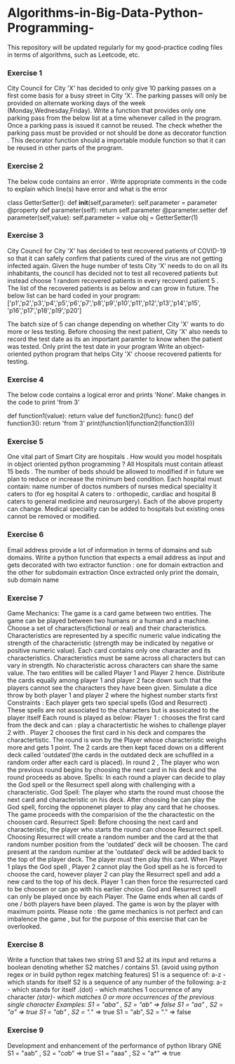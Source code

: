 # Algorithms-in-Big-Data-Python-Programming-
This repository will be updated regularly for my good-practice coding files in terms of algorithms, such as Leetcode, etc.

### Exercise 1

City Council for City 'X' has decided to only give 10 parking passes on a first come basis for a busy street in City 'X'. The parking passes will only be provided on alternate working days of the week (Monday,Wednesday,Friday). Write a function that provides only one parking pass from the below list at a time whenever called in the program. Once a parking pass is issued it cannot be reused.
The check whether the parking pass must be provided or not should be done as decorator function . This decorator function should a importable module function so that it can be reused in other parts of the program.

### Exercise 2

The below code contains an error . Write appropriate comments in the code to explain which line(s) have error and what is the error

class GetterSetter():
    def __init__(self,parameter):
self.parameter = parameter
@property
def parameter(self): return self.parameter
@parameter.setter
def parameter(self,value): self.parameter = value
obj = GetterSetter(1)

### Exercise 3

City Council for City 'X' has decided to test recovered patients of COVID-19 so that it can safely confirm that patients cured of the virus are not getting infected again. Given the huge number of tests City 'X' needs to do on all its inhabitants, the council has decided not to test all recovered patients but instead choose 1 random recovered patients in every recoverd patient 5 . The list of the recovered patients is as below and can grow in future. The below list can be hard coded in your program:
['p1','p2','p3','p4','p5','p6','p7','p8','p9','p10','p11','p12','p13','p14','p15', 'p16','p17','p18','p19','p20']

The batch size of 5 can change depending on whether City 'X' wants to do more or less testing. Before choosing the next patient, City 'X' also needs to record the test date as its an important paramter to know when the patient was tested. Only print the test date in your program
Write an object-oriented python program that helps City 'X' choose recovered patients for testing.

### Exercise 4

The below code contains a logical error and prints 'None'. Make changes in the code to print 'from 3'

def function1(value):
    return value
def function2(func):
    func()
def function3(): return 'from 3'
print(function1(function2(function3)))

### Exercise 5

One vital part of Smart City are hospitals . How would you model hospitals in object oriented python programming ?
All Hospitals must contain atleast 15 beds . The number of beds should be allowed to modified if in future we plan to reduce or increase the minimum bed condition. Each hospital must contain: name
number of doctos
numbers of nurses
medical speciality it caters to (for eg hospital A caters to : orthopedic, cardiac and hospital B caters to general medicine and neurosurgery).
Each of the above property can change. Medical speciality can be added to hospitals but existing ones cannot be removed or modified.

### Exercise 6

Email address provide a lot of information in terms of domains and sub domains. Write a python function that expects a email address as input and gets decorated with two extractor function : one for domain extraction
and the other for subdomain extraction
Once extracted only print the domain, sub domain name

### Exercise 7

Game Mechanics: The game is a card game between two entities. The game can be played between two humans or a human and a machine. Choose a set of characters(fictional or real) and their characteristics. Characteristics are represented by a specific numeric value indicating the strength of the characteristic (strength may be indicated by negative or positive numeric value). Each card contains only one character and its characteristics.
Characteristics must be same across all characters but can vary in strength. No characteristic across characters can share the same value.
The two entities will be called Player 1 and Player 2 hence.
Distribute the cards equally among player 1 and player 2 face down such that the players cannot see the characters they have been given. Simulate a dice throw by both player 1 and player 2 where the highest number starts first
Constraints : Each player gets two special spells (God and Resurrect) . These spells are not associated to the characters but is assoicated to the player itself
Each round is played as below:
Player 1 : chooses the first card from the deck and can : play a charactertistic he wishes to challenge player 2 with . Player 2 chooses the first card in his deck and compares the charactertistic. The round is won by the Player whose characteristic weighs more and gets 1 point. The 2 cards are then kept faced down on a different deck called 'outdated'(the cards in the outdated deck are schuflled in a random order after each card is placed). In round 2 , The player who won the previous round begins by choosing the next card in his deck and the round proceeds as above.
Spells:
In each round a player can decide to play the God spell or the Resurrect spell along with challenging with a characteristic.
God Spell: The player who starts the round must choose the next card and characteristic on his deck. After choosing he can play the God spell, forcing the opponenet player to play any card that he chooses. The game proceeds with the comparision of the the charactestic on the choosen card.
Resurrect Spell: Before choosing the next card and characteristic, the player who starts the round can choose Resurrect spell. Choosing Resurrect will create a random number and the card at the that random number position from the 'outdated' deck will be choosen. The card present at the random number at the 'outdated' deck will be added back to the top of the player deck. The player must then play this card.
When Player 1 plays the God spell , Player 2 cannot play the God spell as he is forced to choose the card, however player 2 can play the Resurrect spell and add a new card to the top of his deck. Player 1 can then force the resurrected card to be choosen or can go with his earlier choice.
God and Resurrect spell can only be played once by each Player.
The Game ends when all cards of one / both players have been played.
The game is won by the player with maximum points.
Please note : the game mechanics is not perfect and can imbalence the game , but for the purpose of this exercise that can be overlooked.

### Exercise 8

Write a function that takes two string S1 and S2 at its input and returns a boolean denoting whether S2 matches / contains S1. (avoid using python regex or in build python regex matching features)
S1 is a sequence of: a-z - which stands for itself
S2 is a sequence of any number of the following:
a-z - which stands for itself
.(dot) - which matches 1 occurrence of any character
*(star)- which matches 0 or more occurrences of the previous single character
Examples:
S1 = "aba" , S2 = "*ab" => false
S1 = "aa" , S2 = "a*" => true
S1 = "ab" , S2 = ".*" => true
S1 = "ab", S2 = "." => false

### Exercise 9

Development and enhancement of the performance of python library GNE
S1 = "aab" , S2 = "c*a*b" => true S1 = "aaa" , S2 = "a*" => true
